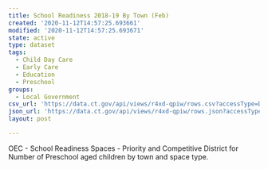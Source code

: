 ```yaml
---
title: School Readiness 2018-19 By Town (Feb)
created: '2020-11-12T14:57:25.693661'
modified: '2020-11-12T14:57:25.693671'
state: active
type: dataset
tags:
  - Child Day Care
  - Early Care
  - Education
  - Preschool
groups:
  - Local Government
csv_url: 'https://data.ct.gov/api/views/r4xd-qpiw/rows.csv?accessType=DOWNLOAD'
json_url: 'https://data.ct.gov/api/views/r4xd-qpiw/rows.json?accessType=DOWNLOAD'
layout: post

---
```

OEC - School Readiness Spaces - Priority and Competitive District for Number of Preschool aged children by town and space type.
